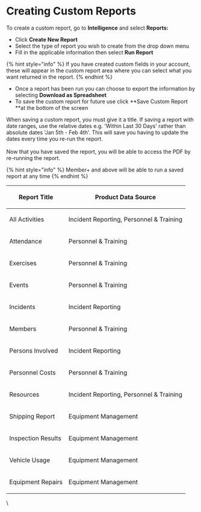 # Creating Custom Reports

To create a custom report, go to **Intelligence** and select **Reports:**

* Click **Create New Report**
* Select the type of report you wish to create from the drop down menu
* Fill in the applicable information then select **Run Report**

{% hint style="info" %}
If you have created custom fields in your account, these will appear in the custom report area where you can select what you want returned in the report.
{% endhint %}

* Once a report has been run you can choose to export the information by selecting **Download as Spreadsheet**
* To save the custom report for future use click **Save Custom Report **at the bottom of the screen

When saving a custom report, you must give it a title. If saving a report with date ranges, use the relative dates e.g. 'Within Last 30 Days' rather than absolute dates 'Jan 5th - Feb 4th'. This will save you having to update the dates every time you re-run the report. \
\
Now that you have saved the report, you will be able to access the PDF by re-running the report. 

{% hint style="info" %}
Member+ and above will be able to run a saved report at any time
{% endhint %}

| <p> <strong>Report Title</strong><br></p> | <p><strong>Product Data Source</strong><br></p>            |
| ----------------------------------------- | ---------------------------------------------------------- |
| <p> All Activities<br></p>                | <p> Incident Reporting, Personnel &#x26; Training <br></p> |
| <p> Attendance<br></p>                    | <p> Personnel &#x26; Training<br></p>                      |
| <p> Exercises<br></p>                     | <p> Personnel &#x26; Training <br></p>                     |
| <p> Events<br></p>                        | <p> Personnel &#x26; Training <br></p>                     |
| <p> Incidents<br></p>                     | <p> Incident Reporting <br></p>                            |
| <p> Members<br></p>                       | <p> Personnel &#x26; Training <br></p>                     |
| <p> Persons Involved <br></p>             | <p> Incident Reporting <br></p>                            |
| <p> Personnel Costs<br></p>               | <p> Personnel &#x26; Training<br></p>                      |
| <p> Resources<br></p>                     | <p> Incident Reporting, Personnel &#x26; Training<br></p>  |
| <p> Shipping Report<br></p>               | <p> Equipment Management<br></p>                           |
| <p> Inspection Results<br></p>            | <p> Equipment Management<br></p>                           |
| <p> Vehicle Usage<br></p>                 | <p> Equipment Management<br></p>                           |
| <p> Equipment Repairs <br></p>            | <p> Equipment Management<br></p>                           |

\
